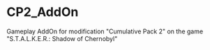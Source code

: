 # CP2_AddOn
Gameplay AddOn for modification "Cumulative Pack 2" on the game "S.T.A.L.K.E.R.: Shadow of Chernobyl"
